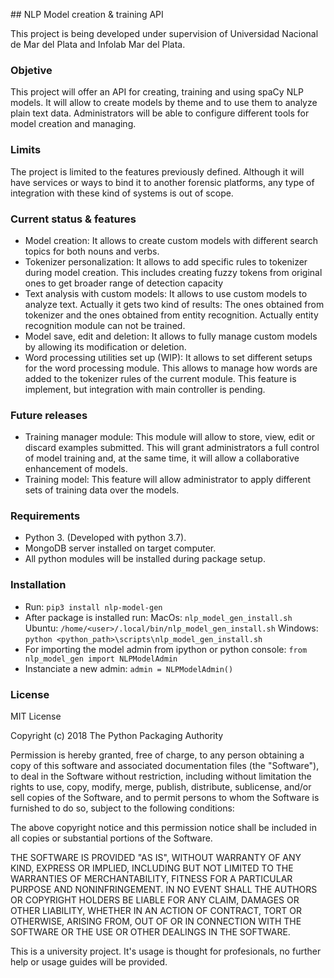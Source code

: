 
## NLP Model creation & training API

This project is being developed under supervision of Universidad Nacional de Mar del Plata and Infolab Mar del Plata.

### Objetive
This project will offer an API for creating, training and using spaCy NLP models. It will allow to create models by theme and to use them to analyze plain text data. Administrators will be able to configure different tools for model creation and managing.

### Limits
The project is limited to the features previously defined. Although it will have services or ways to bind it to another forensic platforms, any type of integration with these kind of systems is out of scope. 

### Current status & features
- Model creation: It allows to create custom models with different search topics for both nouns and verbs. 
- Tokenizer personalization: It allows to add specific rules to tokenizer during model creation. This includes creating fuzzy tokens from original ones to get broader range of detection capacity
- Text analysis with custom models: It allows to use custom models to analyze text. Actually it gets two kind of results: The ones obtained from tokenizer and the ones obtained from entity recognition. Actually entity recognition module can not be trained.
- Model save, edit and deletion: It allows to fully manage custom models by allowing its modification or deletion.
- Word processing utilities set up (WIP): It allows to set different setups for the word processing module. This allows to manage how words are added to the tokenizer rules of the current module. This feature is implement, but integration with main controller is pending.

### Future releases
- Training manager module: This module will allow to store, view, edit or discard examples submitted. This will grant administrators a full control of model training and, at the same time, it will allow a collaborative enhancement of models.
- Training model: This feature will allow administrator to apply different sets of training data over the models.

### Requirements
- Python 3. (Developed with python 3.7).
- MongoDB server installed on target computer.
- All python modules will be installed during package setup.

### Installation
- Run: `pip3 install nlp-model-gen`
- After package is installed run: 
MacOs: `nlp_model_gen_install.sh`
Ubuntu: `/home/<user>/.local/bin/nlp_model_gen_install.sh`
Windows: `python <python_path>\scripts\nlp_model_gen_install.sh`
- For importing the model admin from ipython or python console: `from nlp_model_gen import NLPModelAdmin`
- Instanciate a new admin: `admin = NLPModelAdmin()`

### License
MIT License

Copyright (c) 2018 The Python Packaging Authority

Permission is hereby granted, free of charge, to any person obtaining a copy
of this software and associated documentation files (the "Software"), to deal
in the Software without restriction, including without limitation the rights
to use, copy, modify, merge, publish, distribute, sublicense, and/or sell
copies of the Software, and to permit persons to whom the Software is
furnished to do so, subject to the following conditions:

The above copyright notice and this permission notice shall be included in all
copies or substantial portions of the Software.

THE SOFTWARE IS PROVIDED "AS IS", WITHOUT WARRANTY OF ANY KIND, EXPRESS OR
IMPLIED, INCLUDING BUT NOT LIMITED TO THE WARRANTIES OF MERCHANTABILITY,
FITNESS FOR A PARTICULAR PURPOSE AND NONINFRINGEMENT. IN NO EVENT SHALL THE
AUTHORS OR COPYRIGHT HOLDERS BE LIABLE FOR ANY CLAIM, DAMAGES OR OTHER
LIABILITY, WHETHER IN AN ACTION OF CONTRACT, TORT OR OTHERWISE, ARISING FROM,
OUT OF OR IN CONNECTION WITH THE SOFTWARE OR THE USE OR OTHER DEALINGS IN THE
SOFTWARE.

This is a university project. It's usage is thought for profesionals, no further help or usage guides will be provided.